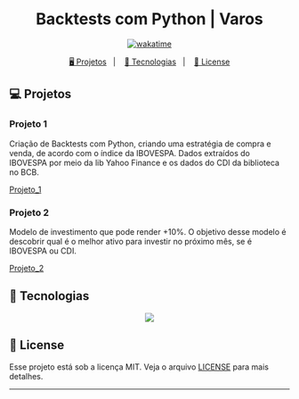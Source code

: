 <h1 align="center">
  Backtests com Python | Varos
</h1>

<p align="center">
  <a href="https://wakatime.com/badge/user/68660678-6b86-4b78-98df-f5f41a37e1bc/project/8c4b39dd-e681-4716-8ebf-32d3c1823078"><img src="https://wakatime.com/badge/user/68660678-6b86-4b78-98df-f5f41a37e1bc/project/8c4b39dd-e681-4716-8ebf-32d3c1823078.svg" alt="wakatime"></a>
</p>

<p align="center">
  <a href="#-projetos">🖥️ Projetos</a>&nbsp;&nbsp;&nbsp;|&nbsp;&nbsp;&nbsp;
  <a href="#-tecnologias">🚀 Tecnologias</a>&nbsp;&nbsp;&nbsp;|&nbsp;&nbsp;&nbsp;
  <a href="#-license">📝 License</a>
</p>

## 💻 Projetos

### Projeto 1

Criação de Backtests com Python, criando uma estratégia de compra e venda, de acordo com o índice da IBOVESPA. Dados extraídos do IBOVESPA por meio da lib Yahoo Finance e os dados do CDI da biblioteca no BCB.

[Projeto_1](./main_01.ipynb)

### Projeto 2

Modelo de investimento que pode render +10%. O objetivo desse modelo é descobrir qual é o melhor ativo para investir no próximo mês, se é IBOVESPA ou CDI.

[Projeto_2](./main_02.ipynb)

## 🚀 Tecnologias

<p align="center">
  <img src="https://img.shields.io/badge/python-3670A0?style=for-the-badge&logo=python&logoColor=ffdd54">
</p>

## 📝 License

Esse projeto está sob a licença MIT. Veja o arquivo [LICENSE](LICENSE) para mais detalhes.

---
